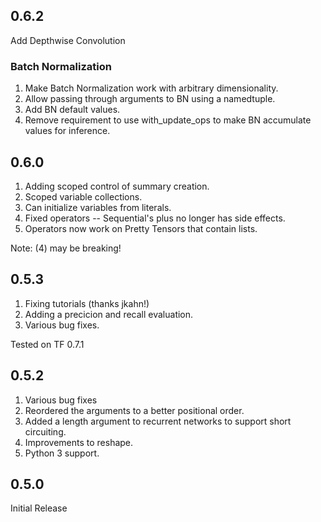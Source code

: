 ## 0.6.2

Add Depthwise Convolution

### Batch Normalization
1. Make Batch Normalization work with arbitrary dimensionality.
2. Allow passing through arguments to BN using a namedtuple.
3. Add BN default values.
4. Remove requirement to use with_update_ops to make BN accumulate values for
    inference.



## 0.6.0

1. Adding scoped control of summary creation.
2. Scoped variable collections.
3. Can initialize variables from literals.
4. Fixed operators -- Sequential's plus no longer has side effects.
5. Operators now work on Pretty Tensors that contain lists.


Note: (4) may be breaking!

## 0.5.3

1. Fixing tutorials (thanks jkahn!)
2. Adding a precicion and recall evaluation.
3. Various bug fixes.

Tested on TF 0.7.1

## 0.5.2

1. Various bug fixes
2. Reordered the arguments to a better positional order.
3. Added a length argument to recurrent networks to support short circuiting.
4. Improvements to reshape.
5. Python 3 support.

## 0.5.0

Initial Release

